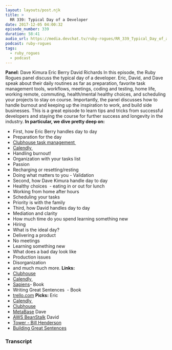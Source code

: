 ```yaml
---
layout: layouts/post.njk
title: >
  RR 339: Typical Day of a Developer
date: 2017-12-05 04:00:32
episode_number: 339
duration: 58:41
audio_url: https://media.devchat.tv/ruby-rogues/RR_339_Typical_Day_of_a_Developer.mp3
podcast: ruby-rogues
tags:
  - ruby_rogues
  - podcast
---
```


**Panel:** Dave Kimura Eric Berry David Richards In this episode, the Ruby Rogues panel discuss the typical day of a developer. Eric, David, and Dave speak about their daily routines as far as preparation, favorite task management tools, workflows, meetings, coding and testing, home life, working remote, commuting, health/mental healthy choices, and scheduling your projects to stay on course. Importantly, the panel discusses how to handle burnout and keeping up the inspiration to work, and build side businesses. This is a great episode to learn tips and tricks from successful developers and staying the course for further success and longevity in the industry. **In particular, we dive pretty deep on:&nbsp;**

- First, how Eric Berry handles day to day
- Preparation for the day
- [Clubhouse task management&nbsp;](https://clubhouse.io)
- [Calendly&nbsp;](https://calendly.com)
- Handling burnout!
- Organization with your tasks list
- Passion
- Recharging or resetting/resting
- Doing what matters to you - Validation
- Second, how Dave Kimura handle day to day
- Healthy choices&nbsp; - eating in or out for lunch
- Working from home after hours
- Scheduling your tasks
- Priority is with the family
- Third, how David handles day to day
- Mediation and clarity
- How much time do you spend learning something new
- Hiring
- What is the ideal day?
- Delivering a product
- No meetings
- Learning something new
- What does a bad day look like
- Production issues
- Disorganization
- and much much more.
  **Links:&nbsp;**
- [Clubhouse](https://clubhouse.io)
- [Calendly&nbsp;](https://calendly.com)
- [Sapiens](https://www.amazon.com/Sapiens-Humankind-Yuval-Noah-Harari/dp/0062316095)- Book
- Writing Great Sentences&nbsp; - Book
- [trello.com](http://trello.com)
  **Picks:** Eric
- [Calendly&nbsp;](https://calendly.com)
- [Clubhouse](https://clubhouse.io)
- [MetaBase](https://www.metabase.com)
  Dave
- [AWS BeanStalk](https://aws.amazon.com/elasticbeanstalk/)
  David
- [Tower - Bill Henderson](https://www.goodreads.com/book/show/247731.Tower)
- [Building Great Sentences](https://www.amazon.com/Building-Great-Sentences-Write-Courses/dp/0452298601)

### Transcript

&nbsp;
